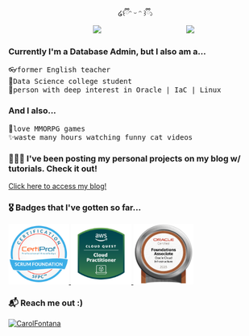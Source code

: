 <div align="center">
 ໒꒰ྀིᵔ ᵕ ᵔ ꒱ྀི১


</div>

<div align="center">
 
<img src="https://media1.giphy.com/media/v1.Y2lkPTc5MGI3NjExOG03azlmZ3EyMHU2aTltbW9qMG41d3lvd2FyMndvbzR0OTdncDRoMiZlcD12MV9pbnRlcm5hbF9naWZfYnlfaWQmY3Q9Zw/RsDlsyjGj3Fd003qzD/giphy.gif" width="30%" align="right" />

<img src="https://readme-typing-svg.demolab.com?font=Inconsolata&weight=500&size=50&duration=4000&pause=300&color=DB8FFC&center=true&vCenter=true&multiline=true&repeat=false&random=false&width=1300&height=140&lines=Hi+everyone!;I'm+Carol%2C+a+database+enthusiast!" width="70%" />
<br>
</div>

### Currently I'm a Database Admin, but I also am a...
👓<kbd>former English teacher </kbd>  <br>
📖<kbd>Data Science college student </kbd> <br>
👀<kbd>person with deep interest in Oracle | IaC | Linux </kbd> <br>

### And I also...
💖<kbd>love MMORPG games </kbd> <br>
✨<kbd>waste many hours watching funny cat videos </kbd> <br>

### 👩🏻‍💻 I've been posting my personal projects on my blog w/ tutorials. Check it out! 
<a href="https://caroldacfontana.github.io/blog/" target="_blank">Click here to access my blog!</a>

### 🎖️ Badges that I've gotten so far...
<p align="left">
<a href="https://www.credly.com/badges/715e8f7b-7bbe-41be-9d16-1952690f9fac/public_url" target="_blank" rel="noreferrer"> <img src=".images/Scrum.png" alt="Scrum Foundation Professional Certification"width="120"height="120"/> <a>
<a href="https://www.credly.com/badges/cfa51d87-4080-48d7-8185-aed6d3c056ed" target="_blank" rel="noreferrer"> <img src=".images/AWS_cloudquest.png" alt="AWS Cloud Quest" width="120" height="120"/> <a>
<a href="https://catalog-education.oracle.com/pls/certview/sharebadge?id=73A14B455D4C1BC998A2C97521DED60383D013AD6701394934D3274943E295CE" target="_blank" rel="noreferrer"> <img src=".images/OCI_foundations.png" alt="Oracle Cloud Infrastructure Foundations" width="120" height="120"/> <a>
</p>

### 📬 Reach me out :)

<a href="https://www.linkedin.com/in/carol-fontana-0a2b571ba/" target="_blank">
  <img src="https://img.shields.io/badge/LinkedIn-0077B5?style=for-the-badge&logo=linkedin&logoColor=white" alt="CarolFontana"/>
 </a>

<br>



